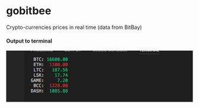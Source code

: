 # gobitbee
Crypto-currencies prices in real time (data from BitBay)

#### Output to terminal
![GitHub Logo](/images/ScreenShot.png)
